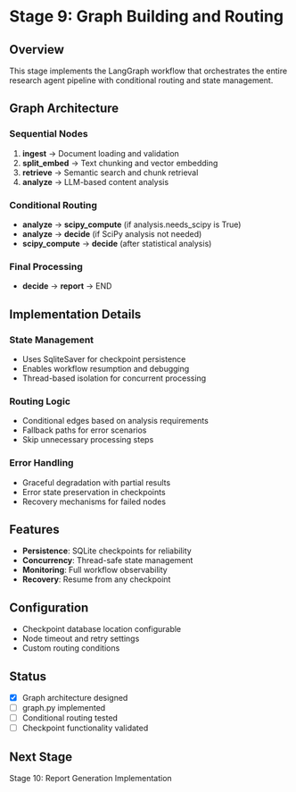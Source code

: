 # Stage 9: Graph Building and Routing

## Overview
This stage implements the LangGraph workflow that orchestrates the entire research agent pipeline with conditional routing and state management.

## Graph Architecture

### Sequential Nodes
1. **ingest** → Document loading and validation
2. **split_embed** → Text chunking and vector embedding
3. **retrieve** → Semantic search and chunk retrieval
4. **analyze** → LLM-based content analysis

### Conditional Routing
- **analyze** → **scipy_compute** (if analysis.needs_scipy is True)
- **analyze** → **decide** (if SciPy analysis not needed)
- **scipy_compute** → **decide** (after statistical analysis)

### Final Processing
- **decide** → **report** → END

## Implementation Details

### State Management
- Uses SqliteSaver for checkpoint persistence
- Enables workflow resumption and debugging
- Thread-based isolation for concurrent processing

### Routing Logic
- Conditional edges based on analysis requirements
- Fallback paths for error scenarios
- Skip unnecessary processing steps

### Error Handling
- Graceful degradation with partial results
- Error state preservation in checkpoints
- Recovery mechanisms for failed nodes

## Features
- **Persistence**: SQLite checkpoints for reliability
- **Concurrency**: Thread-safe state management
- **Monitoring**: Full workflow observability
- **Recovery**: Resume from any checkpoint

## Configuration
- Checkpoint database location configurable
- Node timeout and retry settings
- Custom routing conditions

## Status
- [x] Graph architecture designed
- [ ] graph.py implemented
- [ ] Conditional routing tested
- [ ] Checkpoint functionality validated

## Next Stage
Stage 10: Report Generation Implementation